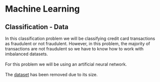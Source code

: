 # Machine Learning
## Classification - Data
In this classification problem we will be classifying credit card transactions as fraudulent or not fraudulent. However, in this problem, the majority of transactions are not fraudulent so we have to know how to work with imbalanced datasets.\
\
For this problem we will be using an artificial neural network.\
\
The [dataset](https://www.kaggle.com/mlg-ulb/creditcardfraud) has been removed due to its size.

